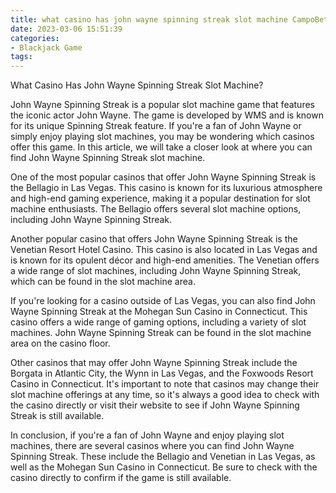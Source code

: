 ```yaml
---
title: what casino has john wayne spinning streak slot machine CampoBet
date: 2023-03-06 15:51:39
categories:
- Blackjack Game
tags:
---
```

What Casino Has John Wayne Spinning Streak Slot Machine?

John Wayne Spinning Streak is a popular slot machine game that features the iconic actor John Wayne. The game is developed by WMS and is known for its unique Spinning Streak feature. If you're a fan of John Wayne or simply enjoy playing slot machines, you may be wondering which casinos offer this game. In this article, we will take a closer look at where you can find John Wayne Spinning Streak slot machine.

One of the most popular casinos that offer John Wayne Spinning Streak is the Bellagio in Las Vegas. This casino is known for its luxurious atmosphere and high-end gaming experience, making it a popular destination for slot machine enthusiasts. The Bellagio offers several slot machine options, including John Wayne Spinning Streak.

Another popular casino that offers John Wayne Spinning Streak is the Venetian Resort Hotel Casino. This casino is also located in Las Vegas and is known for its opulent décor and high-end amenities. The Venetian offers a wide range of slot machines, including John Wayne Spinning Streak, which can be found in the slot machine area.

If you're looking for a casino outside of Las Vegas, you can also find John Wayne Spinning Streak at the Mohegan Sun Casino in Connecticut. This casino offers a wide range of gaming options, including a variety of slot machines. John Wayne Spinning Streak can be found in the slot machine area on the casino floor.

Other casinos that may offer John Wayne Spinning Streak include the Borgata in Atlantic City, the Wynn in Las Vegas, and the Foxwoods Resort Casino in Connecticut. It's important to note that casinos may change their slot machine offerings at any time, so it's always a good idea to check with the casino directly or visit their website to see if John Wayne Spinning Streak is still available.

In conclusion, if you're a fan of John Wayne and enjoy playing slot machines, there are several casinos where you can find John Wayne Spinning Streak. These include the Bellagio and Venetian in Las Vegas, as well as the Mohegan Sun Casino in Connecticut. Be sure to check with the casino directly to confirm if the game is still available.